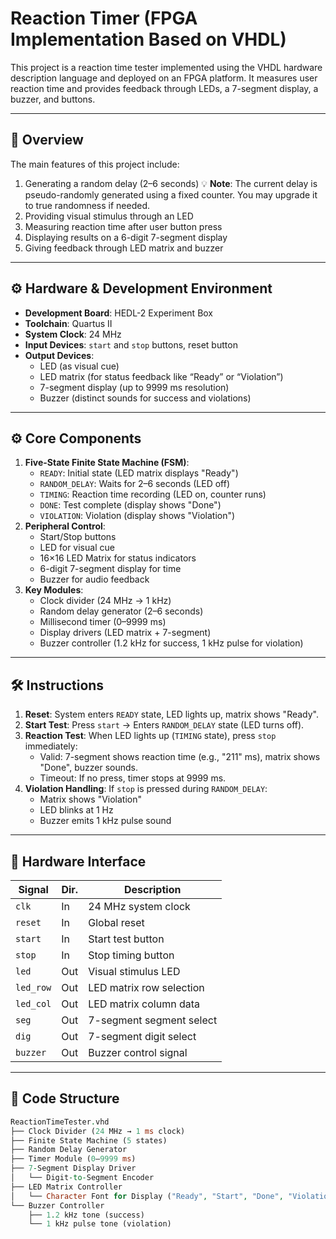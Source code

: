 # Reaction Timer (FPGA Implementation Based on VHDL)

This project is a reaction time tester implemented using the VHDL hardware description language and deployed on an FPGA platform. It measures user reaction time and provides feedback through LEDs, a 7-segment display, a buzzer, and buttons.

------

## 🚀 Overview

The main features of this project include:

1. Generating a random delay (2–6 seconds)
   💡 **Note**: The current delay is pseudo-randomly generated using a fixed counter. You may upgrade it to true randomness if needed.
2. Providing visual stimulus through an LED
3. Measuring reaction time after user button press
4. Displaying results on a 6-digit 7-segment display
5. Giving feedback through LED matrix and buzzer

------

## ⚙️ Hardware & Development Environment

- **Development Board**: HEDL-2 Experiment Box
- **Toolchain**: Quartus II
- **System Clock**: 24 MHz
- **Input Devices**: `start` and `stop` buttons, reset button
- **Output Devices**:
  - LED (as visual cue)
  - LED matrix (for status feedback like “Ready” or “Violation”)
  - 7-segment display (up to 9999 ms resolution)
  - Buzzer (distinct sounds for success and violations)

------

## ⚙️ Core Components

1. **Five-State Finite State Machine (FSM)**:
   - `READY`: Initial state (LED matrix displays "Ready")
   - `RANDOM_DELAY`: Waits for 2–6 seconds (LED off)
   - `TIMING`: Reaction time recording (LED on, counter runs)
   - `DONE`: Test complete (display shows "Done")
   - `VIOLATION`: Violation (display shows "Violation")
2. **Peripheral Control**:
   - Start/Stop buttons
   - LED for visual cue
   - 16×16 LED Matrix for status indicators
   - 6-digit 7-segment display for time
   - Buzzer for audio feedback
3. **Key Modules**:
   - Clock divider (24 MHz → 1 kHz)
   - Random delay generator (2–6 seconds)
   - Millisecond timer (0–9999 ms)
   - Display drivers (LED matrix + 7-segment)
   - Buzzer controller (1.2 kHz for success, 1 kHz pulse for violation)

------

## 🛠️ Instructions

1. **Reset**:
   System enters `READY` state, LED lights up, matrix shows "Ready".
2. **Start Test**:
   Press `start` → Enters `RANDOM_DELAY` state (LED turns off).
3. **Reaction Test**:
   When LED lights up (`TIMING` state), press `stop` immediately:
   - Valid: 7-segment shows reaction time (e.g., "211" ms), matrix shows "Done", buzzer sounds.
   - Timeout: If no press, timer stops at 9999 ms.
4. **Violation Handling**:
   If `stop` is pressed during `RANDOM_DELAY`:
   - Matrix shows "Violation"
   - LED blinks at 1 Hz
   - Buzzer emits 1 kHz pulse sound

------

## 🔌 Hardware Interface

| Signal    | Dir. | Description              |
| --------- | ---- | ------------------------ |
| `clk`     | In   | 24 MHz system clock      |
| `reset`   | In   | Global reset             |
| `start`   | In   | Start test button        |
| `stop`    | In   | Stop timing button       |
| `led`     | Out  | Visual stimulus LED      |
| `led_row` | Out  | LED matrix row selection |
| `led_col` | Out  | LED matrix column data   |
| `seg`     | Out  | 7-segment segment select |
| `dig`     | Out  | 7-segment digit select   |
| `buzzer`  | Out  | Buzzer control signal    |

------

## 🧩 Code Structure

```vhdl
ReactionTimeTester.vhd
├── Clock Divider (24 MHz → 1 ms clock)
├── Finite State Machine (5 states)
├── Random Delay Generator
├── Timer Module (0–9999 ms)
├── 7-Segment Display Driver
│   └── Digit-to-Segment Encoder
├── LED Matrix Controller
│   └── Character Font for Display ("Ready", "Start", "Done", "Violation")
└── Buzzer Controller
    ├── 1.2 kHz tone (success)
    └── 1 kHz pulse tone (violation)
```
